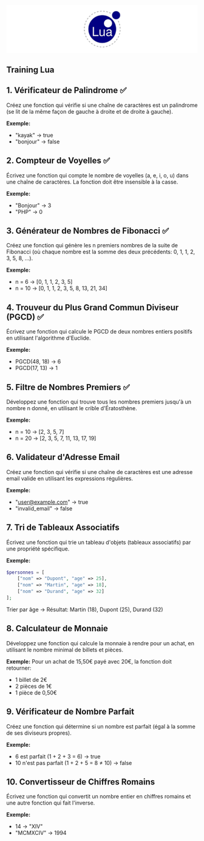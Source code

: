<div>
<img src="/img/Lua-banner.png">
</div>

## Training Lua

## 1. Vérificateur de Palindrome ✅

Créez une fonction qui vérifie si une chaîne de caractères est un palindrome (se lit de la même façon de gauche à droite et de droite à gauche).

**Exemple:**
- "kayak" → true
- "bonjour" → false

## 2. Compteur de Voyelles ✅

Écrivez une fonction qui compte le nombre de voyelles (a, e, i, o, u) dans une chaîne de caractères. La fonction doit être insensible à la casse.

**Exemple:**
- "Bonjour" → 3
- "PHP" → 0

## 3. Générateur de Nombres de Fibonacci ✅

Créez une fonction qui génère les n premiers nombres de la suite de Fibonacci (où chaque nombre est la somme des deux précédents: 0, 1, 1, 2, 3, 5, 8, ...).

**Exemple:**
- n = 6 → [0, 1, 1, 2, 3, 5]
- n = 10 → [0, 1, 1, 2, 3, 5, 8, 13, 21, 34]

## 4. Trouveur du Plus Grand Commun Diviseur (PGCD) ✅

Écrivez une fonction qui calcule le PGCD de deux nombres entiers positifs en utilisant l'algorithme d'Euclide.

**Exemple:**
- PGCD(48, 18) → 6
- PGCD(17, 13) → 1

## 5. Filtre de Nombres Premiers ✅

Développez une fonction qui trouve tous les nombres premiers jusqu'à un nombre n donné, en utilisant le crible d'Ératosthène.

**Exemple:**
- n = 10 → [2, 3, 5, 7]
- n = 20 → [2, 3, 5, 7, 11, 13, 17, 19]

## 6. Validateur d'Adresse Email

Créez une fonction qui vérifie si une chaîne de caractères est une adresse email valide en utilisant les expressions régulières.

**Exemple:**
- "user@example.com" → true
- "invalid_email" → false

## 7. Tri de Tableaux Associatifs

Écrivez une fonction qui trie un tableau d'objets (tableaux associatifs) par une propriété spécifique.

**Exemple:**
```php
$personnes = [
    ["nom" => "Dupont", "age" => 25],
    ["nom" => "Martin", "age" => 18],
    ["nom" => "Durand", "age" => 32]
];
```

Trier par âge → Résultat: Martin (18), Dupont (25), Durand (32)

## 8. Calculateur de Monnaie

Développez une fonction qui calcule la monnaie à rendre pour un achat, en utilisant le nombre minimal de billets et pièces.

**Exemple:**
Pour un achat de 15,50€ payé avec 20€, la fonction doit retourner:
- 1 billet de 2€
- 2 pièces de 1€
- 1 pièce de 0,50€

## 9. Vérificateur de Nombre Parfait

Créez une fonction qui détermine si un nombre est parfait (égal à la somme de ses diviseurs propres).

**Exemple:**
- 6 est parfait (1 + 2 + 3 = 6) → true
- 10 n'est pas parfait (1 + 2 + 5 = 8 ≠ 10) → false

## 10. Convertisseur de Chiffres Romains

Écrivez une fonction qui convertit un nombre entier en chiffres romains et une autre fonction qui fait l'inverse.

**Exemple:**
- 14 → "XIV"
- "MCMXCIV" → 1994